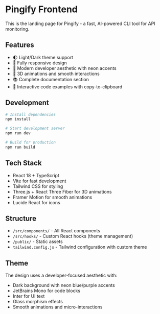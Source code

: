 # Pingify Frontend

This is the landing page for Pingify - a fast, AI-powered CLI tool for API monitoring.

## Features

- 🌓 Light/Dark theme support
- 📱 Fully responsive design
- 🎨 Modern developer aesthetic with neon accents
- 🎯 3D animations and smooth interactions
- 📚 Complete documentation section
- 🚀 Interactive code examples with copy-to-clipboard

## Development

```bash
# Install dependencies
npm install

# Start development server
npm run dev

# Build for production
npm run build
```

## Tech Stack

- React 18 + TypeScript
- Vite for fast development
- Tailwind CSS for styling
- Three.js + React Three Fiber for 3D animations
- Framer Motion for smooth animations
- Lucide React for icons

## Structure

- `/src/components/` - All React components
- `/src/hooks/` - Custom React hooks (theme management)
- `/public/` - Static assets
- `tailwind.config.js` - Tailwind configuration with custom theme

## Theme

The design uses a developer-focused aesthetic with:
- Dark background with neon blue/purple accents
- JetBrains Mono for code blocks
- Inter for UI text
- Glass morphism effects
- Smooth animations and micro-interactions